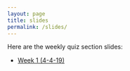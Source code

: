 ```yaml
---
layout: page
title: slides
permalink: /slides/
---
```


Here are the weekly quiz section slides:

* [Week 1 (4-4-19)](slides/week_1/2019-04-04-Week-1.md)
